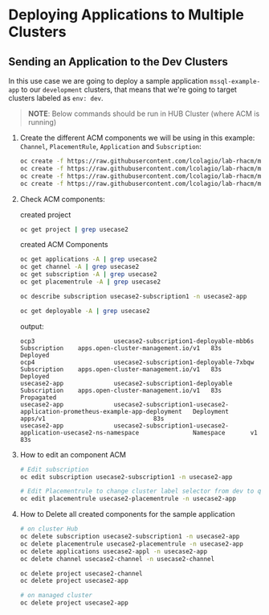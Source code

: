 # Deploying Applications to Multiple Clusters

## **Sending an Application to the Dev Clusters**

In this use case we are going to deploy a sample application `mssql-example-app` to our `development` clusters, that means that we're going to target clusters labeled as `env: dev`.

> **NOTE**: Below commands should be run in HUB Cluster (where ACM is running)

1. Create the different ACM components we will be using in this example: `Channel`, `PlacementRule`, `Application` and `Subscription`:

    ~~~sh
    oc create -f https://raw.githubusercontent.com/lcolagio/lab-rhacm/master/temp/usecase2/rhacm/channel.yaml
    oc create -f https://raw.githubusercontent.com/lcolagio/lab-rhacm/master/temp/usecase2/rhacm/application.yaml
    oc create -f https://raw.githubusercontent.com/lcolagio/lab-rhacm/master/temp/usecase2/rhacm/subscription.yaml
    oc create -f https://raw.githubusercontent.com/lcolagio/lab-rhacm/master/temp/usecase2/rhacm/placementrule.yaml
    ~~~

2.  Check ACM components:

    created project

    ~~~sh
    oc get project | grep usecase2
    ~~~

    created ACM Components

    ~~~sh
    oc get applications -A | grep usecase2
    oc get channel -A | grep usecase2
    oc get subscription -A | grep usecase2
    oc get placementrule -A | grep usecase2

    oc describe subscription usecase2-subscription1 -n usecase2-app
    ~~~


    ~~~sh
    oc get deployable -A | grep usecase2
    ~~~
    output: 
    ~~~
    ocp3                      usecase2-subscription1-deployable-mbb6s                                         Subscription    apps.open-cluster-management.io/v1   83s    Deployed
    ocp4                      usecase2-subscription1-deployable-7xbqw                                         Subscription    apps.open-cluster-management.io/v1   83s    Deployed
    usecase2-app              usecase2-subscription1-deployable                                               Subscription    apps.open-cluster-management.io/v1   83s    Propagated
    usecase2-app              usecase2-subscription1-usecase2-application-prometheus-example-app-deployment   Deployment      apps/v1                              83s
    usecase2-app              usecase2-subscription1-usecase2-application-usecase2-ns-namespace               Namespace       v1                                   83s
    ~~~

3. How to edit an component ACM

    ~~~sh
    # Edit subscription
    oc edit subscription usecase2-subscription1 -n usecase2-app
    ~~~

    ~~~sh
    # Edit Placementrule to change cluster label selector from dev to qua by example
    oc edit placementrule usecase2-placementrule -n usecase2-app
    ~~~


4. How to Delete all created components for the sample application

    ~~~sh
    # on cluster Hub
    oc delete subscription usecase2-subscription1 -n usecase2-app
    oc delete placementrule usecase2-placementrule -n usecase2-app
    oc delete applications usecase2-appl -n usecase2-app
    oc delete channel usecase2-channel -n usecase2-channel
    
    oc delete project usecase2-channel
    oc delete project usecase2-app

    # on managed cluster
    oc delete project usecase2-app

    
    ~~~

